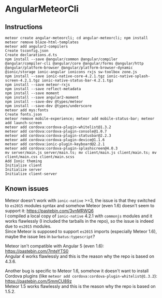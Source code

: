 # AngularMeteorCli

## Instructions

`meteor create angular-meteorcli; cd angular-meteorcli; npm install`  
`meteor remove blaze-html-templates`  
`meteor add angular2-compilers`  
`Create tsconfig.json`  
`Create declarations.d.ts`  
`npm install --save @angular/common @angular/compiler @angular/compiler-cli @angular/core @angular/forms @angular/http @angular/platform-browser @angular/platform-browser-dynamic @ionic/storage ionic-angular ionicons rxjs sw-toolbox zone.js`  
`npm install --save ionic-native-core-4.2.1.tgz ionic-native-splash-screen-4.2.1.tgz ionic-native-status-bar-4.2.1.tgz`  
`npm install --save meteor-rxjs`  
`npm install --save reflect-metadata`  
`npm install --save moment`  
`npm install --save angular2-moment`  
`npm install --save-dev @types/meteor`  
`npm install --save-dev @types/underscore`  
`meteor add mys:fonts`  
`Create fonts.json`  
`meteor remove mobile-experience; meteor add mobile-status-bar; meteor add launch-screen`  
`meteor add cordova:cordova-plugin-whitelist@1.3.2`  
`meteor add cordova:cordova-plugin-console@1.0.7`  
`meteor add cordova:cordova-plugin-statusbar@2.2.3`  
`meteor add cordova:cordova-plugin-device@1.1.6`  
`meteor add cordova:ionic-plugin-keyboard@2.2.1`  
`meteor add cordova:cordova-plugin-splashscreen@4.0.3`  
`mv server/main.js server/main.ts; mv client/main.js client/main.ts; mv client/main.css client/main.scss`  
`Add Ionic theming`  
`Initialize client`  
`Initialize server`  
`Initialize client-server`  

## Known issues

Meteor doesn't work with `ionic-native` >=3, the issue is that they switched to `es2015` modules syntax and somehow Meteor (even 1.6) doesn't seem to support it: https://pastebin.com/3vnMRWQ6  
I compiled a local copy of `ionic-native` 4.2.1 with `commonjs` modules and it works flawlessly (I included the tarballs in the repo), so the issue is indeed due to `es2015` modules.  
Since Meteor is supposed to support `es2015` imports (especially Meteor 1.6), maybe the issue lies in `barbatus:typescript`?  

Meteor isn't compatible with Angular 5 (even 1.6): https://pastebin.com/7mteYTS0  
Angular 4 works flawlessly and this is the reason why the repo is based on 4.3.6.  

Another bug is specific to Meteor 1.6, somehow it doesn't want to install Cordova plugins (like `meteor add cordova:cordova-plugin-whitelist@1.3.2`): https://pastebin.com/5mmCU89z  
Meteor 1.5 works flawlessly and this is the reason why the repo is based on 1.5.2.  

